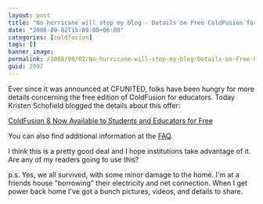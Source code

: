 ```yaml
---
layout: post
title: "No hurricane will stop my blog - Details on Free ColdFusion for Education"
date: "2008-09-02T15:09:00+06:00"
categories: [coldfusion]
tags: []
banner_image: 
permalink: /2008/09/02/No-hurricane-will-stop-my-blog-Details-on-Free-ColdFusion-for-Education
guid: 2997
---
```


Ever since it was announced at CFUNITED, folks have been hungry for more details concerning the free edition of ColdFusion for educators. Today Kristen Schofield blogged the details about this offer:

<a href="http://www.webbschofield.com/index.cfm/2008/9/2/ColdFusion-8-Now-Available-to-Students-and-Educators-for-Free">ColdFusion 8 Now Available to Students and Educators for Free</a>

You can also find additional information at the <a href="http://www.adobe.com/products/coldfusion/faq/#section-5">FAQ</a>.

I think this is a pretty good deal and I hope institutions take advantage of it. Are any of my readers going to use this?

p.s. Yes, we all survived, with some minor damage to the home. I'm at a friends house "borrowing" their electricity and net connection. When I get power back home I've got a bunch pictures, videos, and details to share.